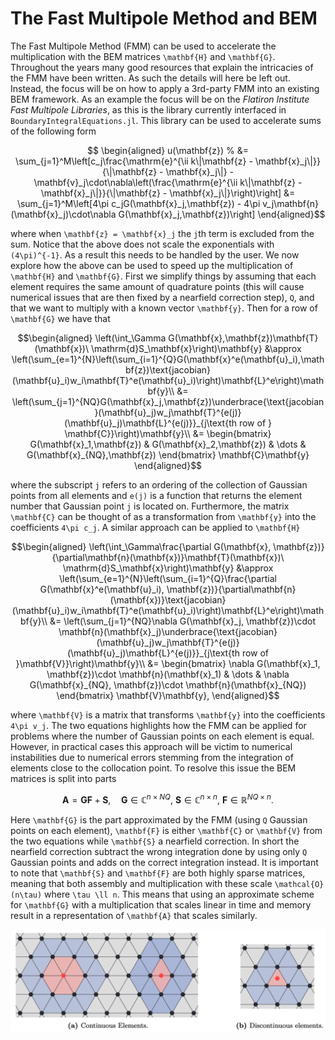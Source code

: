 # The Fast Multipole Method and BEM
The Fast Multipole Method (FMM) can be used to accelerate the multiplication with the BEM matrices ``\mathbf{H}`` and ``\mathbf{G}``. Throughout the years many good resources that explain the intricacies of the FMM have been written. As such the details will here be left out. Instead, the focus will be on how to apply a 3rd-party FMM into an existing BEM framework. As an example the focus will be on the *Flatiron Institute Fast Multipole Libraries*, as this is the library currently interfaced in `BoundaryIntegralEquations.jl`. This library can be used to accelerate sums of the following form
```math
    \begin{aligned}
    u(\mathbf{z}) 
    % &= \sum_{j=1}^M\left[c_j\frac{\mathrm{e}^{\ii k\|\mathbf{z} - \mathbf{x}_j\|}}{\|\mathbf{z} - \mathbf{x}_j\|} - \mathbf{v}_j\cdot\nabla\left(\frac{\mathrm{e}^{\ii k\|\mathbf{z} - \mathbf{x}_j\|}}{\|\mathbf{z} - \mathbf{x}_j\|}\right)\right]
    &= \sum_{j=1}^M\left[4\pi c_jG(\mathbf{x}_j,\mathbf{z}) - 4\pi v_j\mathbf{n}(\mathbf{x}_j)\cdot\nabla G(\mathbf{x}_j,\mathbf{z})\right]
    \end{aligned}
```
where when ``\mathbf{z} = \mathbf{x}_j`` the ``j``th term is excluded from the sum. 
Notice that the above does not scale the exponentials with ``(4\pi)^{-1}``. As a result this needs to be handled by the user. We now explore how the above can be used to speed up the multiplication of ``\mathbf{H}`` and ``\mathbf{G}``. First we simplify things by assuming that each element requires the same amount of quadrature points (this will cause numerical issues that are then fixed by a nearfield correction step), ``Q``, and that we want to multiply with a known vector ``\mathbf{y}``. Then for a row of ``\mathbf{G}`` we have that
```math
\begin{aligned}
    \left(\int_\Gamma G(\mathbf{x},\mathbf{z})\mathbf{T}(\mathbf{x})\ \mathrm{d}S_\mathbf{x}\right)\mathbf{y}
    &\approx
    \left(\sum_{e=1}^{N}\left(\sum_{i=1}^{Q}G(\mathbf{x}^e(\mathbf{u}_i),\mathbf{z})\text{jacobian}(\mathbf{u}_i)w_i\mathbf{T}^e(\mathbf{u}_i)\right)\mathbf{L}^e\right)\mathbf{y}\\
    &= \left(\sum_{j=1}^{NQ}G(\mathbf{x}_j,\mathbf{z})\underbrace{\text{jacobian}(\mathbf{u}_j)w_j\mathbf{T}^{e(j)}(\mathbf{u}_j)\mathbf{L}^{e(j)}}_{j\text{th row of } \mathbf{C}}\right)\mathbf{y}\\
    &= 
    \begin{bmatrix}
        G(\mathbf{x}_1,\mathbf{z}) & G(\mathbf{x}_2,\mathbf{z}) & \dots & G(\mathbf{x}_{NQ},\mathbf{z})
    \end{bmatrix}
    \mathbf{C}\mathbf{y}
\end{aligned}
```
where the subscript ``j`` refers to an ordering of the collection of Gaussian points from all elements and ``e(j)`` is a function that returns the element number that Gaussian point ``j`` is located on. Furthermore, the matrix ``\mathbf{C}`` can be thought of as a transformation from ``\mathbf{y}`` into the coefficients ``4\pi c_j``. A similar approach can be applied to ``\mathbf{H}``
```math
\begin{aligned}
    \left(\int_\Gamma\frac{\partial G(\mathbf{x}, \mathbf{z})}{\partial\mathbf{n}(\mathbf{x})}\mathbf{T}(\mathbf{x})\ \mathrm{d}S_\mathbf{x}\right)\mathbf{y}
    &\approx 
    \left(\sum_{e=1}^{N}\left(\sum_{i=1}^{Q}\frac{\partial G(\mathbf{x}^e(\mathbf{u}_i), \mathbf{z})}{\partial\mathbf{n}(\mathbf{x})}\text{jacobian}(\mathbf{u}_i)w_i\mathbf{T}^e(\mathbf{u}_i)\right)\mathbf{L}^e\right)\mathbf{y}\\
    &= \left(\sum_{j=1}^{NQ}\nabla G(\mathbf{x}_j, \mathbf{z})\cdot \mathbf{n}(\mathbf{x}_j)\underbrace{\text{jacobian}(\mathbf{u}_j)w_j\mathbf{T}^{e(j)}(\mathbf{u}_j)\mathbf{L}^{e(j)}}_{j\text{th row of }\mathbf{V}}\right)\mathbf{y}\\
    &= 
    \begin{bmatrix}
        \nabla G(\mathbf{x}_1, \mathbf{z})\cdot \mathbf{n}(\mathbf{x}_1) &
        \dots &
        \nabla G(\mathbf{x}_{NQ}, \mathbf{z})\cdot \mathbf{n}(\mathbf{x}_{NQ})
    \end{bmatrix}
    \mathbf{V}\mathbf{y},
\end{aligned}
```
where ``\mathbf{V}`` is a matrix that transforms ``\mathbf{y}`` into the coefficients ``4\pi v_j``. The two equations highlights how the FMM can be applied for problems where the number of Gaussian points on each element is equal. However, in practical cases this approach will be victim to numerical instabilities due to numerical errors stemming from the integration of elements close to the collocation point. To resolve this issue the BEM matrices is split into parts
```math
        \mathbf{A} = \mathbf{G}\mathbf{F} + \mathbf{S}, \quad \mathbf{G} \in\mathbb{C}^{n\times NQ},\ \mathbf{S}\in\mathbb{C}^{n\times n},\ \mathbf{F}\in\mathbb{R}^{NQ\times n}.
```
Here ``\mathbf{G}`` is the part approximated by the FMM (using ``Q`` Gaussian points on each element), ``\mathbf{F}`` is either ``\mathbf{C}`` or ``\mathbf{V}`` from the two equations while ``\mathbf{S}`` a nearfield correction. In short the nearfield correction subtract the wrong integration done by using only ``Q`` Gaussian points and adds on the correct integration instead. It is important to note that ``\mathbf{S}`` and ``\mathbf{F}`` are both highly sparse matrices, meaning that both assembly and multiplication with these scale ``\mathcal{O}(n\tau)`` where ``\tau \ll n``. This means that using an approximate scheme for ``\mathbf{G}`` with a multiplication that scales linear in time and memory result in a representation of ``\mathbf{A}`` that scales similarly.

![Nearfield Correction](figures/nearfield_correction.png)

